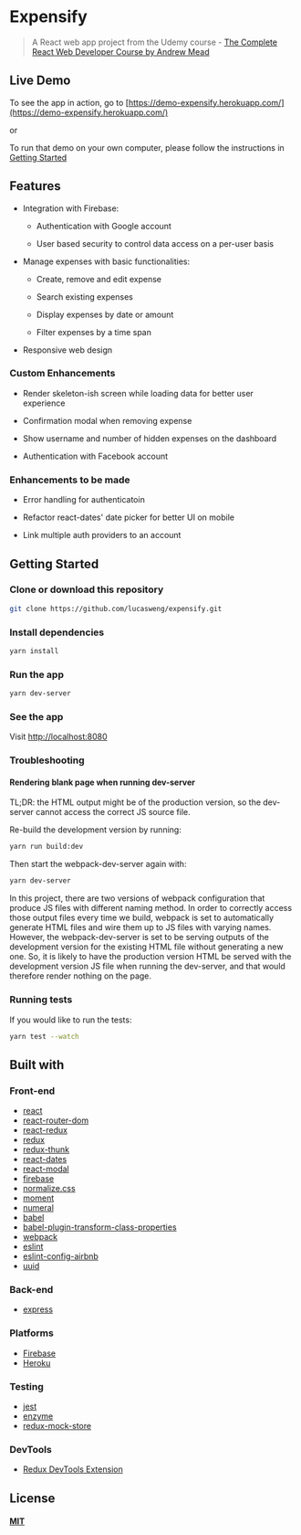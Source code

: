 # Expensify

> A React web app project from the Udemy course - [The Complete React Web Developer Course by Andrew Mead](https://www.udemy.com/react-2nd-edition/)

## Live Demo

 To see the app in action, go to [https://demo-expensify.herokuapp.com/](https://demo-expensify.herokuapp.com/)

 or

 To run that demo on your own computer, please follow the instructions in [Getting Started](https://github.com/lucasweng/expensify#getting-started)


## Features

* Integration with Firebase:

  * Authentication with Google account

  * User based security to control data access on a per-user basis

* Manage expenses with basic functionalities:

  * Create, remove and edit expense

  * Search existing expenses

  * Display expenses by date or amount

  * Filter expenses by a time span

* Responsive web design

### Custom Enhancements

* Render skeleton-ish screen while loading data for better user experience

* Confirmation modal when removing expense

* Show username and number of hidden expenses on the dashboard

* Authentication with Facebook account

### Enhancements to be made

* Error handling for authenticatoin

* Refactor react-dates' date picker for better UI on mobile

* Link multiple auth providers to an account

## Getting Started

### Clone or download this repository

```sh
git clone https://github.com/lucasweng/expensify.git
```

### Install dependencies

```sh
yarn install
```

### Run the app

```sh
yarn dev-server
```

### See the app

Visit [http://localhost:8080](http://localhost:8080)

### Troubleshooting

#### Rendering blank page when running dev-server

TL;DR: the HTML output might be of the production version, so the dev-server cannot access the correct JS source file.

Re-build the development version by running:

```sh
yarn run build:dev
```

Then start the webpack-dev-server again with:

```sh
yarn dev-server
```

In this project, there are two versions of webpack configuration that produce JS files with different naming method. In order to correctly access those output files every time we build, webpack is set to automatically generate HTML files and wire them up to JS files with varying names. However, the webpack-dev-server is set to be serving outputs of the development version for the existing HTML file without generating a new one. So, it is likely to have the production version HTML be served with the development version JS file when running the dev-server, and that would therefore render nothing on the page.

### Running tests

If you would like to run the tests:

```sh
yarn test --watch
```

## Built with

### Front-end

* [react](https://reactjs.org/)
* [react-router-dom](https://reacttraining.com/react-router/web/guides/philosophy)
* [react-redux](https://redux.js.org/docs/basics/UsageWithReact.html)
* [redux](https://redux.js.org/)
* [redux-thunk](https://github.com/gaearon/redux-thunk#redux-thunk)
* [react-dates](https://github.com/airbnb/react-dates#react-dates-)
* [react-modal](https://reactcommunity.org/react-modal/)
* [firebase](https://firebase.google.com/docs/reference/js/#firebase)
* [normalize.css](http://nicolasgallagher.com/about-normalize-css/)
* [moment](https://momentjs.com/)
* [numeral](http://numeraljs.com/)
* [babel](http://babeljs.io/)
* [babel-plugin-transform-class-properties](https://babeljs.io/docs/plugins/transform-class-properties/)
* [webpack](https://webpack.js.org/concepts/)
* [eslint](https://eslint.org/)
* [eslint-config-airbnb](https://github.com/airbnb/javascript/tree/master/packages/eslint-config-airbnb#eslint-config-airbnb)
* [uuid](https://github.com/kelektiv/node-uuid#uuid-)

### Back-end

* [express](https://expressjs.com/)

### Platforms

* [Firebase](https://firebase.google.com/)
* [Heroku](https://www.heroku.com/)

### Testing

* [jest](https://facebook.github.io/jest/)
* [enzyme](http://airbnb.io/enzyme/)
* [redux-mock-store](http://arnaudbenard.com/redux-mock-store/)

### DevTools

* [Redux DevTools Extension](http://extension.remotedev.io/)

## License

#### [MIT](./LICENSE)